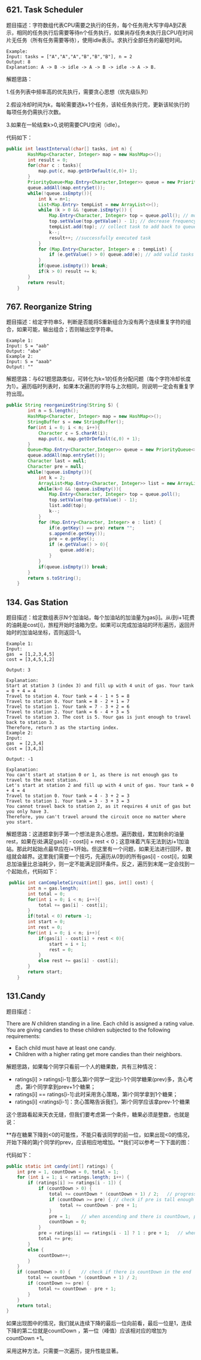 ## 621. Task Scheduler

题目描述：字符数组代表CPU需要之执行的任务，每个任务用大写字母A到Z表示，相同的任务执行后需要等待n个任务执行，如果尚存任务未执行且CPU在时间片无任务（所有任务需要等待），使用idle表示。求执行全部任务的最短时间。

```
Example:
Input: tasks = ["A","A","A","B","B","B"], n = 2
Output: 8
Explanation: A -> B -> idle -> A -> B -> idle -> A -> B.
```

解题思路：

1.任务列表中频率高的优先执行，需要贪心思想（优先级队列）

2.假设冷却时间为k，每轮需要选k+1个任务，该轮任务执行完，更新该轮执行的每项任务仍需执行次数。

3.如果在一轮结束k>0,说明需要CPU空闲（idle）。

代码如下：

```java
public int leastInterval(char[] tasks, int n) {
        HashMap<Character, Integer> map = new HashMap<>();
        int result = 0;
        for(char c : tasks){
            map.put(c, map.getOrDefault(c,0)+ 1);
        }
        PriorityQueue<Map.Entry<Character,Integer>> queue = new PriorityQueue<>((a,b) -> b.getValue() - a.getValue());
        queue.addAll(map.entrySet());
        while(!queue.isEmpty()){
            int k = n+1;
            List<Map.Entry> tempList = new ArrayList<>();
            while (k > 0 && !queue.isEmpty()) {
                Map.Entry<Character, Integer> top = queue.poll(); // most frequency task
                top.setValue(top.getValue() - 1); // decrease frequency, meaning it got executed
                tempList.add(top); // collect task to add back to queue
                k--;
                result++; //successfully executed task
            }
            for (Map.Entry<Character, Integer> e : tempList) {
                if (e.getValue() > 0) queue.add(e); // add valid tasks 
            }
            if(queue.isEmpty()) break;
            if(k > 0) result += k;
        }
        return result;
    }
```



## 767. Reorganize String

题目描述：给定字符串S，判断是否能将S重新组合为没有两个连续重复字符的组合，如果可能，输出组合；否则输出空字符串。

```
Example 1:
Input: S = "aab"
Output: "aba"
Example 2:
Input: S = "aaab"
Output: ""
```

解题思路：与621题思路类似，可转化为k=1的任务分配问题（每个字符冷却长度为1）。遍历临时列表时，如果本次遍历的字符与上次相同，则说明一定会有重复字符出现。

```java
public String reorganizeString(String S) {
        int n = S.length();
        HashMap<Character, Integer> map = new HashMap<>();
        StringBuffer s = new StringBuffer();
        for(int i = 0; i < n; i++){
            Character c = S.charAt(i);
            map.put(c, map.getOrDefault(c,0) + 1);
        }
        Queue<Map.Entry<Character,Integer>> queue = new PriorityQueue<>((a,b) -> b.getValue() - a.getValue());
        queue.addAll(map.entrySet());
        Character last = null;
        Character pre = null;
        while(!queue.isEmpty()){
            int k = 2;
            ArrayList<Map.Entry<Character, Integer>> list = new ArrayList<>();
            while(k>0 && !queue.isEmpty()){
                Map.Entry<Character, Integer> top = queue.poll();
                top.setValue(top.getValue() - 1);
                list.add(top);
                k--;
            }
            for (Map.Entry<Character, Integer> e : list) {
                if(e.getKey() == pre) return "";
                s.append(e.getKey());
                pre = e.getKey();
                if (e.getValue() > 0){
                    queue.add(e);
                }
            }
            if(queue.isEmpty()) break;
        }
        return s.toString();
    }
```

## 134. Gas Station

题目描述：给定数组表示N个加油站，每个加油站的加油量为gas[i]。从i到i+1花费的油耗是cost[i]，旅程开始时油箱为空。如果可以完成加油站的环形遍历，返回开始时的加油站坐标，否则返回-1。

```
Example 1:
Input: 
gas  = [1,2,3,4,5]
cost = [3,4,5,1,2]

Output: 3

Explanation:
Start at station 3 (index 3) and fill up with 4 unit of gas. Your tank = 0 + 4 = 4
Travel to station 4. Your tank = 4 - 1 + 5 = 8
Travel to station 0. Your tank = 8 - 2 + 1 = 7
Travel to station 1. Your tank = 7 - 3 + 2 = 6
Travel to station 2. Your tank = 6 - 4 + 3 = 5
Travel to station 3. The cost is 5. Your gas is just enough to travel back to station 3.
Therefore, return 3 as the starting index.
Example 2:
Input: 
gas  = [2,3,4]
cost = [3,4,3]

Output: -1

Explanation:
You can't start at station 0 or 1, as there is not enough gas to travel to the next station.
Let's start at station 2 and fill up with 4 unit of gas. Your tank = 0 + 4 = 4
Travel to station 0. Your tank = 4 - 3 + 2 = 3
Travel to station 1. Your tank = 3 - 3 + 3 = 3
You cannot travel back to station 2, as it requires 4 unit of gas but you only have 3.
Therefore, you can't travel around the circuit once no matter where you start.
```

解题思路：这道题拿到手第一个想法是贪心思想。遍历数组，累加剩余的油量rest，如果在i处满足gas[i] - cost[i] + rest < 0；这意味着汽车无法到达i+1加油站。那此时起始点最早应在i+1开始。但这里有一个问题，如果无法进行回环，数组就会越界。这里我们需要一个技巧，先遍历从0到i的所有gas[i] - cost[i]，如果总加油量比总油耗少，则一定不能满足回环条件。反之，遍历到末尾一定会找到一个起始点，代码如下：

```java
 public int canCompleteCircuit(int[] gas, int[] cost) {
        int n = gas.length;
        int total = 0;
        for(int i = 0; i < n; i++){
            total += gas[i] - cost[i];
        }
        if(total < 0) return -1;
        int start = 0;
        int rest = 0;
        for(int i = 0; i < n; i++){
            if(gas[i] - cost[i] + rest < 0){
                start = i + 1;
                rest = 0;
            }
            else rest += gas[i] - cost[i];
        }
        return start;
    }
```

## 131.Candy

题目描述：

There are *N* children standing in a line. Each child is assigned a rating value. You are giving candies to these children subjected to the following requirements:

- Each child must have at least one candy.
- Children with a higher rating get more candies than their neighbors.

解题思路，如果每个同学只看前一个人的糖果数，共有三种情况：

- ratings[i] > ratings[i-1]:那么第i个同学一定比i-1个同学糖果(prev)多，贪心考虑，第i个同学拿到prev+1个糖果；
- ratings[i] == ratings[i-1]:此时采用贪心策略，第i个同学拿到1个糖果；
- ratings[i] <ratings[i-1]：贪心策略告诉我们，第i个同学应该拿prev-1个糖果

这个思路看起来天衣无缝，但我们要考虑第一个条件，糖果必须是整数，也就是说：

**存在糖果下降到<0的可能性，不能只看该同学的前一位，如果出现<0的情况，开始下降的第j个同学的prev，应该相应地增加。**我们可以参考一下下面的图：



代码如下：

```java
public static int candy(int[] ratings) {
    int pre = 1, countDown = 0, total = 1;
    for (int i = 1; i < ratings.length; i++) {
        if (ratings[i] >= ratings[i - 1]) {
            if (countDown > 0) {
                total += countDown * (countDown + 1) / 2;   // progression part
                if (countDown >= pre) { // check if pre is tall enough
                    total += countDown - pre + 1;
                }
                pre = 1;    // when ascending and there is countDown, prev should be 1
                countDown = 0;
            }
            pre = ratings[i] == ratings[i - 1] ? 1 : pre + 1;   // when equals to previous one, set to 1. Else set to prev + 1
            total += pre;
        }
        else {
            countDown++;
        }
    }
    if (countDown > 0) {    // check if there is countDown in the end
        total += countDown * (countDown + 1) / 2;
        if (countDown >= pre) {
            total += countDown - pre + 1;
        }
    }
    return total;
}
```

如果出现图中的情况，我们就从连续下降的最后一位向前看，最后一位是1，连续下降的第二位就是countDown ，第一位（峰值）应该相对应的增加为countDown +1。

采用这种方法，只需要一次遍历，提升性能显著。